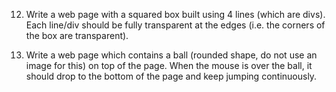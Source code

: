 12. Write a web page with a squared box built using 4 lines (which are divs). Each line/div should be fully transparent at the edges (i.e. the corners of the box are transparent).

25. Write a web page which contains a ball (rounded shape, do not use an image for this) on top of the page. When the mouse is over the ball, it should drop to the bottom of the page and keep jumping continuously.